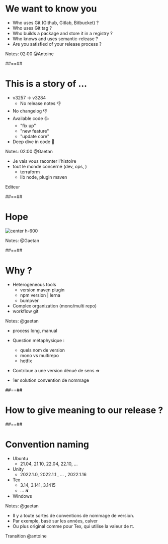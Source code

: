 <!-- .slide -->
# We want to know you 

* Who uses Git (Github, Gitlab, Bitbucket) ?
* Who uses Git tag ?
* Who builds a package and store it in a registry ?
* Who knows and uses semantic-release ?
* Are you satisfied of your release process ?
<!-- .element: class="list-fragment" -->

Notes: 02:00 @Antoine

##==##
<!-- .slide -->
# This is a story of ...

* v3257 -> v3284 
  * No release notes 👎
* No changelog 👎
* Available code  👍
  * "fix up"
  * "new feature"
  * "update core"
* Deep dive in code 🤿
<!-- .element: class="list-fragment" -->


Notes: 02:00 @Gaetan

* Je vais vous raconter l'histoire
* tout le monde concerné (dev, ops, )
  * terraform
  * lib node, plugin maven

Editeur 

##==##

<!-- .slide -->
# Hope

![center h-600](./assets/images/hope.gif)

Notes: @Gaetan

##==##
# Why ?

- Heterogeneous tools
  - version maven plugin
  - npm version | lerna 
  - bumpver 
- Complex organization (mono/multi repo)
- workflow git

<!-- .element: class="list-fragment" -->

Notes: @gaetan

* process long, manual
* Question métaphysique : 
  * quels nom de version
  * mono vs multirepo
  * hotfix

* Contribue a une version dénué de sens => 
* 1er solution convention de nommage

##==##
<!-- .slide: class="transition bg-green" -->

# How to give meaning to our release ?

##==##

# Convention naming

- Ubuntu
  - 21.04, 21.10, 22.04, 22.10, ...
- Unity
  - 2022.1.0, 2022.1.1 , ... , 2022.1.16
- Tex
  - 3.14, 3.141, 3.1415 
  - ... 𝝅
- Windows
<!-- .element: class="list-fragment" -->

Notes: @gaetan
* Il y a toute sortes de conventions de nommage de version.
* Par exemple, basé sur les années, calver
* Ou plus original comme pour Tex, qui utilise la valeur de π.

Transition @antoine
